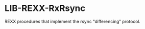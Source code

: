 LIB-REXX-RxRsync
================

REXX procedures that implement the rsync "differencing" protocol.
